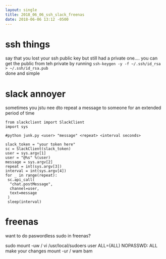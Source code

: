 ```yaml
---
layout: single
title: 2018_06_06_ssh_slack_freenas
date: 2018-06-06 13:12 -0500
---
```


# ssh things
say that you lost your ssh public key but still had a private one....   you can get the public from teh private by running `ssh-keygen -y -f ~/.ssh/id_rsa > ~/.ssh/id_rsa.pub`   
done and simple

# slack annoyer
sometimes you jstu nee dto repeat a message to someone for an extended period of time 

```from time import sleep
from slackclient import SlackClient
import sys

#python junk.py <user> "message" <repeat> <interval seconds>

slack_token = "your token here"
sc = SlackClient(slack_token)
user = sys.argv[1]
user = "@%s" %(user)
message = sys.argv[2]
repeat = int(sys.argv[3])
interval = int(sys.argv[4])
for _ in range(repeat):
 sc.api_call(
  "chat.postMessage",
  channel=user,
  text=message
 )
 sleep(interval)
```


# freenas
want to do paswordless sudo in freenas?


sudo mount -uw /
vi /usr/local/sudoers
user ALL=(ALL) NOPASSWD: ALL
make your changes
mount -ur /
wam bam
